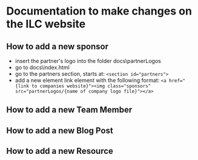 # Documentation to make changes on the ILC website
## How to add a new sponsor
- insert the partner's logo into the folder docs\partnerLogos
- go to docs\index.html
- go to the partners section, starts at: ```<section id="partners">```
- add a new element link element with the following format:
```<a href="{link to companies website}"><img class="sponsors" src="partnerLogos/{name of company logo file}"></a>```

## How to add a new Team Member

## How to add a new Blog Post

## How to add a new Resource

## 

